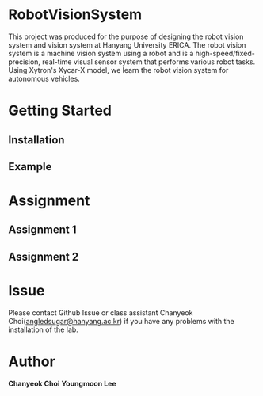 # RobotVisionSystem
This project was produced for the purpose of designing the robot vision system and vision system at Hanyang University ERICA. The robot vision system is a machine vision system using a robot and is a high-speed/fixed-precision, real-time visual sensor system that performs various robot tasks. Using Xytron's Xycar-X model, we learn the robot vision system for autonomous vehicles.

# Getting Started
## Installation

## Example

# Assignment
## Assignment 1

## Assignment 2

# Issue
Please contact Github Issue or class assistant Chanyeok Choi(angledsugar@hanyang.ac.kr) if you have any problems with the installation of the lab.  

# Author
**Chanyeok Choi** 
**Youngmoon Lee**